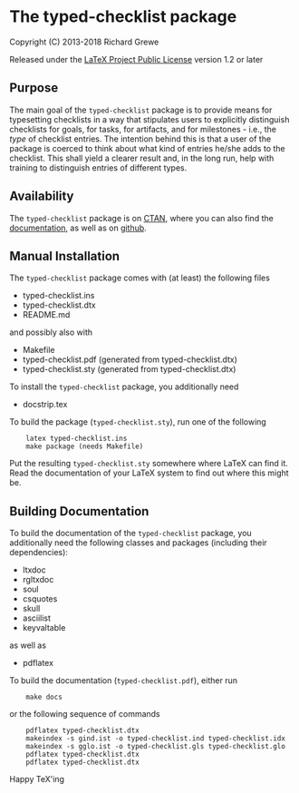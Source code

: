 The typed-checklist package
===========================

Copyright (C) 2013-2018 Richard Grewe

Released under the [LaTeX Project Public License](http://www.latex-project.org/lppl/) version 1.2 or later

## Purpose

The main goal of the `typed-checklist` package is to provide means for
typesetting checklists in a way that stipulates users to explicitly
distinguish checklists for goals, for tasks, for artifacts, and for
milestones - i.e., the *type* of checklist entries.
The intention behind this is that a user of the package is coerced to
think about what kind of entries he/she adds to the checklist. This
shall yield a clearer result and, in the long run, help with training to
distinguish entries of different types.

## Availability

The `typed-checklist` package is on [CTAN](http://www.ctan.org/pkg/typed-checklist),
where you can also find the [documentation](http://mirrors.ctan.org/macros/latex/contrib/typed-checklist/typed-checklist.pdf),
as well as on [github](https://github.com/Ri-Ga/typed-checklist).

## Manual Installation

The `typed-checklist` package comes with (at least) the following files
* typed-checklist.ins
* typed-checklist.dtx
* README.md

and possibly also with
* Makefile
* typed-checklist.pdf (generated from typed-checklist.dtx)
* typed-checklist.sty (generated from typed-checklist.dtx)

To install the `typed-checklist` package, you additionally need
* docstrip.tex

To build the package (`typed-checklist.sty`), run one of the following
```
    latex typed-checklist.ins
    make package (needs Makefile)
```

Put the resulting `typed-checklist.sty` somewhere where LaTeX can find it.
Read the documentation of your LaTeX system to find out where this
might be.

## Building Documentation

To build the documentation of the `typed-checklist` package,
you additionally need the following classes and packages
(including their dependencies):
* ltxdoc
* rgltxdoc
* soul
* csquotes
* skull
* asciilist
* keyvaltable

as well as
* pdflatex

To build the documentation (`typed-checklist.pdf`), either run
```
    make docs
```
or the following sequence of commands
```
    pdflatex typed-checklist.dtx
    makeindex -s gind.ist -o typed-checklist.ind typed-checklist.idx
    makeindex -s gglo.ist -o typed-checklist.gls typed-checklist.glo
    pdflatex typed-checklist.dtx
    pdflatex typed-checklist.dtx
```

Happy TeX'ing
